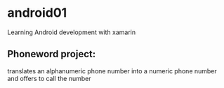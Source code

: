 # android01
Learning Android development with xamarin

## Phoneword project:
translates an alphanumeric phone number into a numeric phone number and offers to call the number

